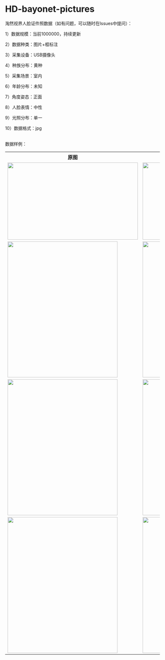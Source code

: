 # HD-bayonet-pictures
<p>淘然视界人脸证件照数据（如有问题，可以随时在Issues中提问）：</p>
<p>1）数据规模：当前1000000，持续更新</p>
<p>2）数据种类：图片+框标注</p>
<p>3）采集设备：USB摄像头</p>
<p>4）种族分布：黄种</p>
<p>5）采集场景：室内</p>
<p>6）年龄分布：未知</p>
<p>7）角度姿态：正面</p>
<p>8）人脸表情：中性</p>
<p>9）光照分布：单一</p>
<p>10）数据格式：jpg</p>

<br>数据样例：<br>
<table>
  <tr>
    <th>原图</th>
    <th>标注样例</th>
  </tr>
  <tr>
    <td> <img src="https://github.com/cmhu/HD-bayonet-pictures/blob/master/pic/1.jpg" width="424" height="250.5" /> </td>
    <td> <img src="https://github.com/cmhu/HD-bayonet-pictures/blob/master/pic/1.jpg" width="424" height="250.5" /> </td>
  </tr>
  <tr>
    <td> <img src="https://github.com/cmhu/HD-bayonet-pictures/blob/master/pic/2.jpg" width="358" height="441" /> </td>
    <td> <img src="https://github.com/cmhu/HD-bayonet-pictures/blob/master/pic/2.jpg" width="358" height="441" /> </td>
  </tr>
  <tr>
    <td> <img src="https://github.com/cmhu/HD-bayonet-pictures/blob/master/pic/3.jpg" width="358" height="441" /> </td>
    <td> <img src="https://github.com/cmhu/HD-bayonet-pictures/blob/master/pic/3.jpg" width="358" height="441" /> </td>
  </tr>     
    <tr>
    <td> <img src="https://github.com/cmhu/HD-bayonet-pictures/blob/master/pic/4.jpg" width="358" height="441" /> </td>
    <td> <img src="https://github.com/cmhu/HD-bayonet-pictures/blob/master/pic/4.jpg" width="358" height="441" /> </td>
  </tr>  
</table>

    
      
      
